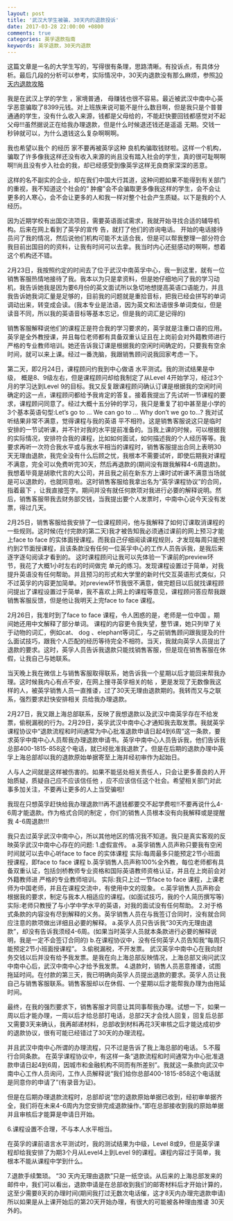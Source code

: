 ```yaml
---
layout: post
title: '武汉大学生被骗，30天内的退款投诉'
date: 2017-03-28 22:00:00 +0800
comments: true
categories: 英孚退款指南
keywords: 英孚退款，30天内退款
---
```

这篇文章是一名的大学生写的，写得很有条理，思路清晰。有投诉点，有具体分析。最后几段的分析可以参考，实际情况中，30天内退款没有那么麻烦，参照[30天内退款攻略](/blog/2016/12/26/ef-30-days-refund/)

​我是在武汉上学的学生 ，家境普通， 母赚钱也很不容易。最近被武汉中南中心英孚恶意骗取了8399元钱。对上班族来说可能不是什么数目啊，但是我只是个普普通通的学生，没有什么收入来源，钱都是父母给的，不能赶快要回钱都感觉对不起父母!!!虽然据说正在给我办理退款，但是什么时候退还钱还是遥遥 无期。交钱一秒钟就可以，为什么退钱这么复杂啊啊啊。

我也希望以我个 的经历 家不要再被英孚这种 良机构骗取钱财啦。这样一个机构，骗取了许多像我这样还没有收入来源的尚且没有踏入社会的学生，真的很可耻啊啊啊!!尚且没有步入社会的我，却已经感受到像英孚这样无良商家深深的恶意。

这样的名不副实的企业，却在我们中国大行其道，这种问题如果不能得到有关部门的重视，我不知道这个社会的“ 肿瘤”会不会骗取更多像我这样的学生，会不会让更多的人寒心，会不会让更多的人和我一样对整个社会产生质疑。以下是我的个人经历。
<!--more-->

因为近期学校有出国交流项目，需要英语面试需求，我就开始寻找合适的辅导机构。后来在网上看到了英孚的宣传 告，就打了他们的咨询电话。 开始的电话接待员问了我的情况，然后说他们机构可能不太适合我，但是可以帮我整理一部分符合我目前出国目的的资料，让我有时间可以去拿。我当时内心还挺感动的啊啊，想着这个机构还不错。

2月23日，我按照约定的时间去了位于武汉中南英孚中心，我一到这里，就有一位销售客服热情地接待了我。我本以为只是拿资料，但是她仔细地问了我的学习动机，我告诉她我是因为要6月份的英文面试所以急切地想提高英语口语能力，并且我告诉她我词汇量是足够的，目前我的问题就是重拾音标，把我已经会拼写的单词调动出来，转变成会读。(我本专业是法语，因为英文和法语很多单词类似，但是读音不同，所以我的英语音标等基本忘记，但是我的词汇是记得的)

销售客服解释说他们的课程正是符合我的学习要求的，英孚就是注重口语的应用。英孚是全外教授课，并且每位老师都有具备双重认证且在上岗前会对外籍教师进行严格的专业教师培训。她还告诉我订课是根据我的空闲时间确定的，只要我有空余时间，就可以来上课。经过一番洗脑，我跟销售顾问说我回家考虑一下。

第二天，即2月24日，课程顾问约我到中心做语 水平测试。我的测试结果是中级， 概是8、9级左右，但是课程顾问却给我制定了从Level 4开始学习，经过3个月的学习达到Level 9的目标。我又反复跟课程顾问确认订课是根据我的空闲时间确定的这一点，课程顾问都给予我肯定的答复。接着我提出了先试听一节课程的要求，课程顾问同意了。经过大概十五分钟的学习，我只是重复了初中甚至是小学的3个基本英语句型:Let’s go to ... We can go to ... Why don’t we go to...? 我对试听结果非常不满意，觉得课程与我的英语 平不相符。这是销售客服说这只是临时安排的一节试听课，并不针对我的水平提前准备的。当我上课的时候，可以根据我的实际情况，安排符合我的课程，比如如何面试，如何描述我的个人经历等等。我要求再听一次符合我水平或与我水平相当的课程时，销售客服提出合同上表明30天无理由退款，我完全没有什么后顾之忧，我根本不需要试听，即使后期我对课程不满意，完全可以免费听完30天，然后再退款的(期间没有跟我解释4-6周退款)。我想着毕竟是胡歌代言的大公司，并且我之前在新东方上课时试听课不满意当场就是可以退款的，也就同意啦。这时销售客服给我拿出名为“英孚课程协议”的合同，指着最下 ，让我直接签字。期间并没有就任何款项对我进行必要的解释说明。然后，销售客服带我去财务部交钱，当我提出要个人发票时，中南中心说今天没有发票，得过几天。

2月25日，销售客服给我安排了一位课程顾问，他与我解释了如何订课取消课程的一些规则。这时候(在付完款的第二天)我才被告知我必须通过课前的网上预习才能上face to face 的实体面授课程。而我自己仔细阅读课程规则，才发现每周只能预约到2节面授课程，且该条款没有任何一位英孚中心的工作人员告诉我，是我后来逐字逐句阅读才看到的。 这时课程顾问让我可以先体验一下课前的preview环节，我花了大概1小时左右的时间做完 单元的练习。发现课程设置过于简单，对我提升英语没有任何帮助。并且预习的形式和大学里的新时代交互英语形式类似，只不过英孚的内容更加简单。对preview环节我很不满意，做完题目以后就找课程顾问提出了课程设置过于简单，我不喜欢上网上的课程等意见，课程顾问答应帮我跟销售客服反馈，但是他让我明天上完face to face 课程。

2月26日，我准时到了face to face 课程，令人困惑的是，老师是一位中国 。期间她还用中文解释了部分单词。 课程的内容更令我失望，整节课，她只列举了关于动物的词汇，例如cat、 dog 、elephant等词汇，与之前销售顾问跟我提及的什么面试技巧，跟我个人匹配的经历等待完全不相符。当天，我就向英孚人员提出了退款的要求。这时，英孚人员告诉我退款只能找销售客服，但是现在销售客服在休假，让我自己与她联系。

当天晚上我在微信上与销售客服取得联系，她告诉我一个星期以后才能回来帮我办理。这时候我内心有点不安，在网上搜寻英孚相关的帖 ，更是发现了无数像我这样的人，被英孚销售人员一直推诿，过了30天无理由退款期的。我转而又与之联系，强烈要求赶快安排相关 员给我办理退款。

2月27日，我又跟上海总部联系，反映了我想退款以及武汉中南英孚存在不给发票，偷税漏税的行为。2月29日，英孚武汉中南中心才通知我去取发票。我就英孚课程协议中“退款流程和时间通常为中心批准退款申请日起4到6周”这一条款，要求英孚中南中心人员帮我办理退款申请书。英孚中南中心人员告诉我，他们告诉我总部400-1815-858这个电话，就已经批准我退款了。但是在后期的退款办理中英孚上海总部却以我的退款原始单据寄至上海并经初审作为起始日。

人与人之间就是这样被伤害的。如果不能惩处相关责任人，只会让更多善良的人开始质疑，质疑自己应不应该信任他 ，应不应该信任这个社会。希望相关部门对此事多加关注，不要再让更多的人上当受骗啦!

我现在只想英孚赶快给我办理退款!!!再不退钱都要交不起学费啦!!不要再说什么4-6周才能退款。作为格式合同的制定 ，你们的销售人员根本没有向我解释或是提醒我 4-6周退款!!!

我只去过英孚武汉中南中心，所以其他地区的情况我不知道。我只是真实客观的反映英孚武汉中南中心存在的问题:
 1.虚假宣传。
 a.英孚销售人员声称只要我有空闲时间就可以去中心听face to face 的实体课程
 实际:每周最多只能预定2节小班面授课程，即face to face 课程
 b.英孚销售人员声称100%全外教，每位老师都有具备双重认证，包括剑桥教师专业资格和国际英语教师资格认证，并且在上岗前会对外籍教师进 严格的专业教师培训。 实际:我只上过一节face to face 课程，上课老师为中国老师，并且在课程交流中，有使用中文的现象。
 c.英孚销售人员声称会根据我的要求，制定与我本人相适应的课程。(如面试技巧，我的个人简历撰写等)
 实际:老师只教授了与小学中学水平的英语，对我的面试没有任何帮助。
 2.对于格式条款的内容没有尽到解释的义务。英孚销售人员在与我签订合同时，没有就合同应注意的款项做出详细且必要的解释。
 a.英孚人员只告诉我“30天内无理由退款”，却没有告诉我须经4-6周。(如果当时英孚人员就本条款进行必要的解释说明，我是一定不会签订合同的)
 b.在课程协议中，没有任何英孚人员告知我“每周只能预定2节小班面授课程”。
 3.偷税漏税，不开发票。
 武汉英孚中南中心在我向财务交钱以后并没有给予我发票。是我在向上海总部反映情况，上海总部又询问武汉中南中心后，武汉中南中心才给予我发票。
 4.退款时，销售人员恶意推诿，试图拖延时间。在付款的第三天，我已明确向英孚人员提出退款的要求。英孚人员让我自己与销售客服联系。销售客服却以在休假、一个星期以后才能帮我办理为由拖延时间。

最终，在我的强烈要求下，销售客服才同意让其同事帮我办理。试想一下，如果一周以后才能办理，一周以后才给总部打电话，总部2天才会找人回复，回复后总部又需要3天来确认，我再邮递材料，总部收到材料再花3天审核之后才能达成初步的退款协议，很有可能已经错过了30天的办理流程。

并且武汉中南中心所谓的办理流程，只不过是告诉了我上海总部的电话。
 5.不履行合同条款。
 在英孚课程协议中，有这样一条“退款流程和时间通常为中心批准退款申请日起4到6周，因城市和金融机构不同而有所差别”。我就这一条款向武汉中南中心工作人员询问，工作人员解释说“我们给你总部400-1815-858这个电话就是同意你的申请了”(有录音为证)。

但是在后期办理退款流程时，总部却说“您的退款原始单据已收到，经初审单据齐 全，我们将在未来4-6周内为您安排完成退款操作。”即在总部接收到我的原始单据并且审核后才能算是申请日开始。

6.课程设置不合理，不与本人水平相当。

 在英孚的课前语言水平测试时，我的测试结果为中级，Level 8或9，但是英孚课程却给我安排了为期3个月从Level4上到Level 9的课程。课程内容过于简单，我根本不能从课程中学到什么。

 7.退款手续繁琐。
 “30 天内无理由退款”只是一纸空谈。从后来的上海总部发来的邮件中，我们可以看出，退款申请是在总部收到我们的邮寄材料后才开始计算的， 这至少需要8天的办理时间(期间我打过无数次电话催，这才8天内办理完退款申请)所以如果是从上课开始后的第20天开始办理，有很大的可能被各种理由推诿 30天外的。